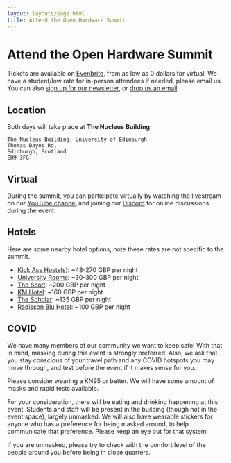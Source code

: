 ```yaml
---
layout: layouts/page.html
title: Attend the Open Hardware Summit
---
```


# Attend the Open Hardware Summit

Tickets are available on [Evenbrite](https://www.eventbrite.com/e/open-hardware-summit-2025-tickets-1067611086499?aff=oddtdtcreator), from as low as 0 dollars for virtual! We have a student/low rate for in-person attendees if needed, please email us. 
You can also [sign up for our newsletter][newsletter], or [drop us an email][email].

[newsletter]: https://oshwa.us19.list-manage.com/subscribe?u=3e1619d377d5a6c361ef3292b&id=ca147d8610
[email]: mailto:summit@oshwa.org


## Location

Both days will take place at **The Nucleus Building**:

```
The Nucleus Building, University of Edinburgh
Thomas Bayes Rd,
Edinburgh, Scotland
EH9 3FG
```

## Virtual

During the summit, you can participate virtually by watching the livestream on our [YouTube channel][youtube] and joining our [Discord] for online discussions during the event.

[youtube]: https://www.youtube.com/user/opensourcehardware
[discord]: https://discord.gg/bMK7NqFWG9


## Hotels

Here are some nearby hotel options, note these rates are not specific to the summit.
* [Kick Ass Hostels](https://kickasshostels.co.uk/kick-ass-grassmarket/ )): ~48-270 GBP per night
* [University Rooms](https://www.universityrooms.com/en-GB/city/edinburgh/home/?gad_source=1&gclid=CjwKCAiAzvC9BhADEiwAEhtlN4K-lEDOfIppw0L5YymFqjgFwKAKjcgBabgXtjPAH0ap_nbOMvNoLRoCry4QAvD_BwE): ~30-300 GBP per night
* [The Scott](https://www.guestreservations.com/the-scott/booking?utm_source=google&utm_medium=cpc&utm_campaign=991006015&gad_source=1&gclid=CjwKCAiArKW-BhAzEiwAZhWsIOml1aRMmvq2RoskS3fjNJs3fGQU0kaBN2OuSdU5akapiQzQnEyunBoCAlYQAvD_BwE&ctTriggered=true): ~200 GBP per night
* [KM Hotel](https://www.guestreservations.com/km-central/booking?utm_source=google&utm_medium=cpc&utm_campaign=991006018&gad_source=1&gclid=CjwKCAiArKW-BhAzEiwAZhWsIHa9owJF7Xf7bVW2livVj4NXAjLUv-5xf0WNXHCJhpJqsi9cfd4Q7RoCsgYQAvD_BwE): ~160 GBP per night
* [The Scholar](https://www.uoecollection.com/hotels/the-scholar/): ~135 GBP per night
* [Radisson Blu Hotel](https://www.radissonhotels.com/en-us/hotels/radisson-blu-edinburgh?facilitatorId=RHGSEM&cid=a%3Aps+b%3Aggl+c%3Aemea+i%3Abrand+e%3Ardb+d%3Aukirwe+r%3Abrt+f%3Aen-US+g%3Aho+h%3AGBEDICTR+v%3Acf&gad_source=1&gclid=CjwKCAiArKW-BhAzEiwAZhWsIMab4-s--Pe-WBi_J4TvqaW1l0O9U4P3980VPqHVR1kDdNo4UDO1thoCWiYQAvD_BwE&gclsrc=aw.ds): ~100 GBP per night

## COVID

We have many members of our community we want to keep safe! With that in mind, masking during this event is strongly preferred. Also, we ask that you stay conscious of your travel path and any COVID hotspots you may move through, and test before the event if it makes sense for you.

Please consider wearing a KN95 or better. We will have some amount of masks and rapid tests available.

For your consideration, there will be eating and drinking happening at this event. Students and staff will be present in the building (though not in the event space), largely unmasked.
We will also have wearable stickers for anyone who has a preference for being masked around, to help communicate that preference. Please keep an eye out for that system.

If you are unmasked, please try to check with the comfort level of the people around you before being in close quarters.
